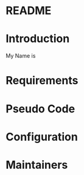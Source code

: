 # README


# Introduction

My Name is 


# Requirements



# Pseudo Code



# Configuration



# Maintainers


